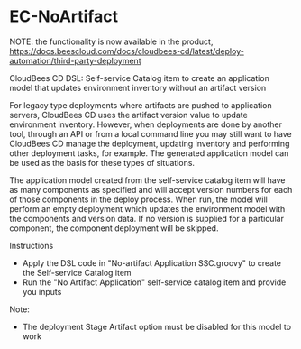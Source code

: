 # EC-NoArtifact

NOTE: the functionality is now available in the product, https://docs.beescloud.com/docs/cloudbees-cd/latest/deploy-automation/third-party-deployment

CloudBees CD DSL: Self-service Catalog item to create an application model that updates environment inventory without an artifact version

For legacy type deployments where artifacts are pushed to application servers, CloudBees CD uses the artifact version value to update environment inventory. However, when deployments are done by another tool, through an API or from a local command line you may still want to have CloudBees CD manage the deployment, updating inventory and performing other deployment tasks, for example. The generated application model can be used as the basis for these types of situations.

The application model created from the self-service catalog item will have as many components as specified and will accept version numbers for each of those components in the deploy process. When run, the model will perform an empty deployment which updates the environment model with the components and version data. If no version is supplied for a particular component, the component deployment will be skipped.

Instructions
- Apply the DSL code in "No-artifact Application SSC.groovy" to create the Self-service Catalog item
- Run the "No Artifact Application" self-service catalog item and provide you inputs

Note:
- The deployment Stage Artifact option must be disabled for this model to work
